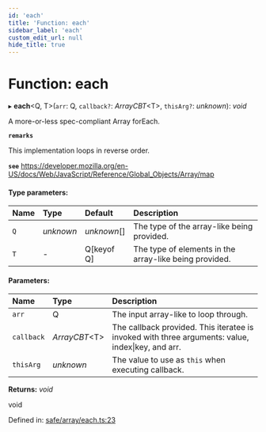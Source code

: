 ```yaml
---
id: 'each'
title: 'Function: each'
sidebar_label: 'each'
custom_edit_url: null
hide_title: true
---
```


# Function: each

▸ **each**<Q, T\>(`arr`: Q, `callback?`: _ArrayCBT_<T\>, `thisArg?`: _unknown_): _void_

A more-or-less spec-compliant Array forEach.

**`remarks`**

This implementation loops in reverse order.

**`see`** https://developer.mozilla.org/en-US/docs/Web/JavaScript/Reference/Global_Objects/Array/map

#### Type parameters:

| Name | Type      | Default     | Description                                            |
| :--- | :-------- | :---------- | :----------------------------------------------------- |
| `Q`  | _unknown_ | _unknown_[] | The type of the array-like being provided.             |
| `T`  | -         | Q[keyof Q]  | The type of elements in the array-like being provided. |

#### Parameters:

| Name       | Type           | Description                                                                                       |
| :--------- | :------------- | :------------------------------------------------------------------------------------------------ |
| `arr`      | Q              | The input array-like to loop through.                                                             |
| `callback` | _ArrayCBT_<T\> | The callback provided. This iteratee is invoked with three arguments: value, index\|key, and arr. |
| `thisArg`  | _unknown_      | The value to use as `this` when executing callback.                                               |

**Returns:** _void_

void

Defined in: [safe/array/each.ts:23](https://github.com/kaihodev/hikidashi/blob/031836f/src/safe/array/each.ts#L23)
